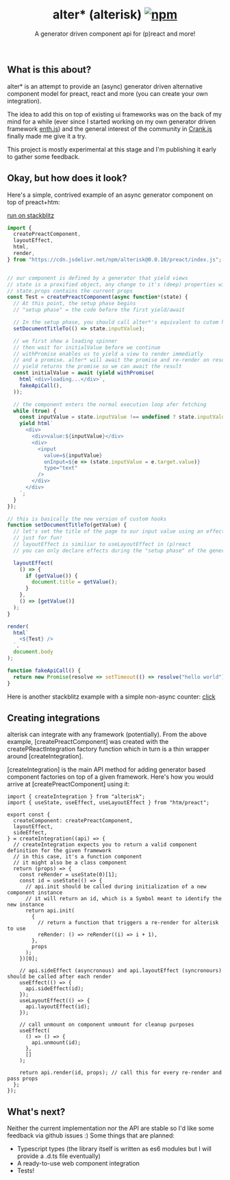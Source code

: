 <h1 align="center">
  alter* (alterisk) <a href="https://www.npmjs.org/package/htm"><img src="https://img.shields.io/npm/v/alterisk.svg?style=flat" alt="npm"></a>
</h1>
<div align="center">
A generator driven component api for (p)react and more!
</div>
<br />
<br />

## What is this about?

alter* is an attempt to provide an (async) generator driven alternative component model for preact, react and more (you can create your own integration).

The idea to add this on top of existing ui frameworks was on the back of my mind for a while (ever since I started working on my own generator driven framework [enth.js](https://github.com/michael-klein)) and the general interest of the community in [Crank.js](https://crank.js.org/) finally made me give it a try.

This project is mostly experimental at this stage and I'm publishing it early to gather some feedback.

## Okay, but how does it look?

Here's a simple, contrived example of an async generator component on top of preact+htm:

[run on stackblitz](https://stackblitz.com/edit/js-8bjsqm)
```javascript
import {
  createPreactComponent,
  layoutEffect,
  html,
  render,
} from "https://cdn.jsdelivr.net/npm/alterisk@0.0.10/preact/index.js";


// our component is defined by a generator that yield views
// state is a proxified object, any change to it's (deep) properties will trigger a re-render
// state.props contains the current props
const Test = createPreactComponent(async function*(state) { 
  // At this point, the setup phase begins
  // "setup phase" = the code before the first yield/await

  // In the setup phase, you should call alter*'s equivalent to cutom hooks (implementation below):
  setDocumentTitleTo(() => state.inputValue);

  // we first show a loading spinner
  // then wait for initialValue before we continue
  // withPromise enables us to yield a view to render immediatly
  // and a promise. alter* will await the promise and re-render on resolve
  // yield returns the promise so we can await the result
  const initialValue = await (yield withPromise(
    html`<div>loading...</div>`,
    fakeApiCall(),
  ));

  // the component enters the normal execution loop afer fetching
  while (true) {
    const inputValue = state.inputValue !== undefined ? state.inputValue : initialValue;
    yield html`
      <div>
        <div>value:${inputValue}</div>
        <div>
          <input
            value=${inputValue}
            onInput=${e => (state.inputValue = e.target.value)}
            type="text"
          />
        </div>
      </div>
    `;
  }
});

// this is basically the new version of custom hooks
function setDocumentTitleTo(getValue) {
  // let's set the title of the page to our input value using an effect
  // just for fun!
  // layoutEffect is similiar to useLayoutEffect in (p)react
  // you can only declare effects during the "setup phase" of the generator component

  layoutEffect(
    () => {
      if (getValue()) {
        document.title = getValue();
      }
    },
    () => [getValue()]
  );
}

render(
  html`
    <${Test} />
  `,
  document.body
);

function fakeApiCall() {
  return new Promise(resolve => setTimeout(() => resolve("hello world"), 2000));
}
```

Here is another stackblitz example with a simple non-async counter:
[click](https://stackblitz.com/edit/js-9goh9e)

## Creating integrations

alterisk can integrate with any framework (potentially). From the above example, [createPreactComponent] was created with the createPReactIntegration factory function which in turn is a thin wrapper around [createIntegration].

[createIntegration] is the main API method for adding generator based component factories on top of a given framework. Here's how you would arrive at [createPreactComponent] using it:

```
import { createIntegration } from "alterisk";
import { useState, useEffect, useLayoutEffect } from "htm/preact";

export const {
  createComponent: createPreactComponent,
  layoutEffect,
  sideEffect,
} = createIntegration((api) => {
  // createIntegration expects you to return a valid component definition for the given framework
  // in this case, it's a function component
  // it might also be a class component
  return (props) => {
    const reRender = useState(0)[1];
    const id = useState(() => {
      // api.init should be called during initialization of a new component instance
      // it will return an id, which is a Symbol meant to identify the new instance
      return api.init(
        {
          // return a function that triggers a re-render for alterisk to use
          reRender: () => reRender((i) => i + 1),
        },
        props
      );
    })[0];

    // api.sideEffect (asyncronous) and api.layoutEffect (syncronours) should be called after each render
    useEffect(() => {
      api.sideEffect(id);
    });
    useLayoutEffect(() => {
      api.layoutEffect(id);
    });

    // call unmount on component unmount for cleanup purposes
    useEffect(
      () => () => {
        api.unmount(id);
      },
      []
    );

    return api.render(id, props); // call this for every re-render and pass props
  };
});
```

## What's next?

Neither the current implementation nor the API are stable so I'd like some feedback via github issues :)
Some things that are planned: 
- Typescript types (the library itself is written as es6 modules but I will provide a .d.ts file eventually)
- A ready-to-use web component integration
- Tests!
